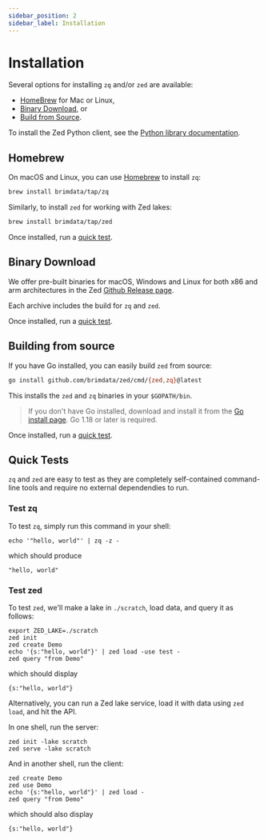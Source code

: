 ```yaml
---
sidebar_position: 2
sidebar_label: Installation
---
```


# Installation

Several options for installing `zq` and/or `zed` are available:
* [HomeBrew](#homebrew) for Mac or Linux,
* [Binary Download](#binary-download), or
* [Build from Source](#build-from-source).

To install the Zed Python client, see the
[Python library documentation](libraries/python.md).

## Homebrew

On macOS and Linux, you can use [Homebrew](https://brew.sh/) to install `zq`:

```bash
brew install brimdata/tap/zq
```

Similarly, to install `zed` for working with Zed lakes:
```bash
brew install brimdata/tap/zed
```

Once installed, run a [quick test](#quick-tests).

## Binary Download

We offer pre-built binaries for macOS, Windows and Linux for both x86 and arm
architectures in the Zed [Github Release page](https://github.com/brimdata/zed/releases).

Each archive includes the build for `zq` and `zed`.

Once installed, run a [quick test](#hello-world).

## Building from source

If you have Go installed, you can easily build `zed` from source:

```bash
go install github.com/brimdata/zed/cmd/{zed,zq}@latest
```

This installs the `zed` and `zq` binaries in your `$GOPATH/bin`.

> If you don't have Go installed, download and install it from the
> [Go install page](https://golang.org/doc/install). Go 1.18 or later is
> required.

Once installed, run a [quick test](#quick-tests).

## Quick Tests

`zq` and `zed` are easy to test as they are completely self-contained
command-line tools and require no external dependendies to run.

### Test zq

To test `zq`, simply run this command in your shell:
```mdtest-command
echo '"hello, world"' | zq -z -
```
which should produce
```mdtest-output
"hello, world"
```

### Test zed

To test `zed`, we'll make a lake in `./scratch`, load data, and query it
as follows:
```
export ZED_LAKE=./scratch
zed init
zed create Demo
echo '{s:"hello, world"}' | zed load -use test -
zed query "from Demo"
```
which should display
```
{s:"hello, world"}
```
Alternatively, you can run a Zed lake service, load it with data using `zed load`,
and hit the API.

In one shell, run the server:
```
zed init -lake scratch
zed serve -lake scratch
```
And in another shell, run the client:
```
zed create Demo
zed use Demo
echo '{s:"hello, world"}' | zed load -
zed query "from Demo"
```
which should also display
```
{s:"hello, world"}
```
